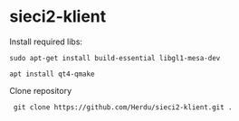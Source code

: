 # sieci2-klient


Install required libs:
```
sudo apt-get install build-essential libgl1-mesa-dev

apt install qt4-qmake
```

Clone repository
```
 git clone https://github.com/Herdu/sieci2-klient.git .
 ```

